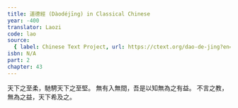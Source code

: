 ```yaml
---
title: 道德經 (Dàodéjīng) in Classical Chinese
year: -400
translator: Laozi
code: lao
source:
  { label: Chinese Text Project, url: https://ctext.org/dao-de-jing?en=off }
isbn: N/A
part: 2
chapter: 43
---
```


天下之至柔，馳騁天下之至堅。
無有入無間，吾是以知無為之有益。
不言之教，無為之益，天下希及之。
